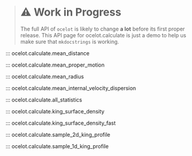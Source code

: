 ># :warning: Work in Progress
> The full API of `ocelot` is likely to change **a lot** before its first proper release. 
> This API page for ocelot.calculate is just a demo to help us make sure that `mkdocstrings` is working.

::: ocelot.calculate.mean_distance

::: ocelot.calculate.mean_proper_motion

::: ocelot.calculate.mean_radius

::: ocelot.calculate.mean_internal_velocity_dispersion

::: ocelot.calculate.all_statistics

::: ocelot.calculate.king_surface_density

::: ocelot.calculate.king_surface_density_fast

::: ocelot.calculate.sample_2d_king_profile

::: ocelot.calculate.sample_1d_king_profile

